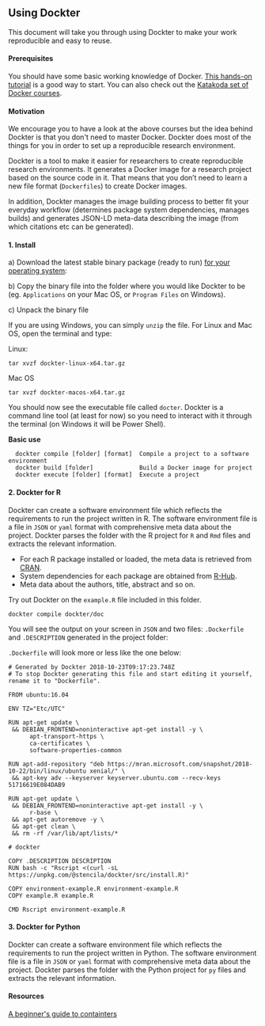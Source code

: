 ## Using Dockter

This document will take you through using Dockter to make your work reproducible and easy to reuse.

#### Prerequisites

You should have some basic working knowledge of Docker. [This hands-on tutorial](https://ome.github.io/training-docker/) is a good way to start. You can also
check out the [Katakoda set of Docker courses](https://www.katacoda.com/courses/docker).

#### Motivation

We encourage you to have a look at the above courses but the idea behind Dockter is that you don't need to master Docker. Dockter does most of the things for you
in order to set up a reproducible research environment.

Dockter is a tool to make it easier for researchers to create reproducible research environments. It generates a Docker image for a research project based on the source code in it. That means that you don’t need to learn a new file format (`Dockerfiles`) to create Docker images.

In addition, Dockter manages the image building process to better fit your everyday workflow (determines package system dependencies, manages builds) and generates JSON-LD meta-data describing the image (from which citations etc can be generated).

#### 1. Install

a) Download the latest stable binary package (ready to run) [for your operating system](https://github.com/stencila/dockter/releases):

b) Copy the binary file into the folder where you would like Dockter to be (eg. `Applications` on your Mac OS, or `Program Files` on Windows). 

c) Unpack the binary file

If you are using Windows, you can simply `unzip` the file. For Linux and Mac OS, open the terminal and type:

Linux:
```
tar xvzf dockter-linux-x64.tar.gz
```

Mac OS
```
tar xvzf dockter-macos-x64.tar.gz
```

You should now see the executable file called `docter`. Dockter is a command line tool (at least for now) so you need to interact with it through the terminal
(on Windows it will be Power Shell). 

**Basic use**

```
  dockter compile [folder] [format]  Compile a project to a software environment
  dockter build [folder]             Build a Docker image for project
  dockter execute [folder] [format]  Execute a project
```


#### 2. Dockter for R

Dockter can create a software environment file which reflects the requirements to run the project written in R.
The software environment file is a file in `JSON` or `yaml` format with comprehensive meta data about the project.
Dockter parses the folder with the R project for `R` and `Rmd` files and extracts the relevant information.

 * For each R package installed or loaded, the meta data is retrieved from [CRAN](http://crandb.r-pkg.org).
 * System dependencies for each package are obtained from [R-Hub](https://sysreqs.r-hub.io/pkg/xml2).
 * Meta data about the authors, title, abstract and so on.

Try out Dockter on the `example.R` file included in this folder. 

```
dockter compile dockter/doc 
```

You will see the output on your screen in `JSON` and two files: `.Dockerfile` and `.DESCRIPTION` generated in the project folder:

`.Dockerfile` will look more or less like the one below:

```
# Generated by Dockter 2018-10-23T09:17:23.748Z
# To stop Dockter generating this file and start editing it yourself, rename it to "Dockerfile".

FROM ubuntu:16.04

ENV TZ="Etc/UTC"

RUN apt-get update \
 && DEBIAN_FRONTEND=noninteractive apt-get install -y \
      apt-transport-https \
      ca-certificates \
      software-properties-common

RUN apt-add-repository "deb https://mran.microsoft.com/snapshot/2018-10-22/bin/linux/ubuntu xenial/" \
 && apt-key adv --keyserver keyserver.ubuntu.com --recv-keys 51716619E084DAB9

RUN apt-get update \
 && DEBIAN_FRONTEND=noninteractive apt-get install -y \
      r-base \
 && apt-get autoremove -y \
 && apt-get clean \
 && rm -rf /var/lib/apt/lists/*

# dockter

COPY .DESCRIPTION DESCRIPTION
RUN bash -c "Rscript <(curl -sL https://unpkg.com/@stencila/dockter/src/install.R)"

COPY environment-example.R environment-example.R
COPY example.R example.R

CMD Rscript environment-example.R
```
#### 3. Dockter for Python

Dockter can create a software environment file which reflects the requirements to run the project written in Python.
The software environment file is a file in `JSON` or `yaml` format with comprehensive meta data about the project.
Dockter parses the folder with the Python project for `py` files and extracts the relevant information.



#### Resources

[A beginner's guide to containters](https://medium.freecodecamp.org/a-beginner-friendly-introduction-to-containers-vms-and-docker-79a9e3e119b)


